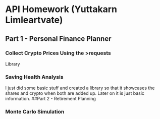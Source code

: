 # API Homework (Yuttakarn Limleartvate)
## Part 1 - Personal Finance Planner
### Collect Crypto Prices Using the >requests 
Library

### Saving Health Analysis
I just did some basic stuff and created a library so that it showcases the shares and crypto when both are added up. Later on it is just basic information.
##Part 2 - Retirement Planning
### Monte Carlo Simulation
